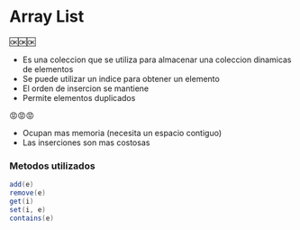 # Array List

🆗🆗🆗
- Es una coleccion que se utiliza para almacenar una coleccion dinamicas de elementos
- Se puede utilizar un indice para obtener un elemento
- El orden de insercion se mantiene
- Permite elementos duplicados

😡😡😡
- Ocupan mas memoria (necesita un espacio contiguo)
- Las inserciones son mas costosas

### Metodos utilizados
``` java 
add(e)
remove(e)
get(i)
set(i, e)
contains(e)
```

